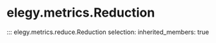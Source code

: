 
# elegy.metrics.Reduction

::: elegy.metrics.reduce.Reduction
    selection:
        inherited_members: true